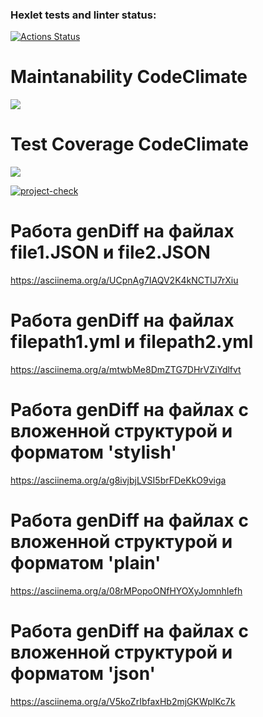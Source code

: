 ### Hexlet tests and linter status:
[![Actions Status](https://github.com/FasTrss/frontend-project-46/workflows/hexlet-check/badge.svg)](https://github.com/FasTrss/frontend-projecmaket-46/actions)

# Maintanability CodeClimate
<a href="https://codeclimate.com/github/FasTrss/frontend-project-46/maintainability"><img src="https://api.codeclimate.com/v1/badges/440f327b69cfec772aef/maintainability" /></a>

# Test Coverage CodeClimate
<a href="https://codeclimate.com/github/FasTrss/frontend-project-46/test_coverage"><img src="https://api.codeclimate.com/v1/badges/440f327b69cfec772aef/test_coverage" /></a>

[![project-check](https://github.com/FasTrss/frontend-project-46/actions/workflows/gendiff-check.yml/badge.svg)](https://github.com/FasTrss/frontend-project-46/actions/workflows/gendiff-check.yml)

# Работа genDiff на файлах file1.JSON и file2.JSON
https://asciinema.org/a/UCpnAg7IAQV2K4kNCTIJ7rXiu

# Работа genDiff на файлах filepath1.yml и filepath2.yml
https://asciinema.org/a/mtwbMe8DmZTG7DHrVZiYdlfvt

# Работа genDiff на файлах с вложенной структурой и форматом 'stylish'
https://asciinema.org/a/g8ivjbjLVSI5brFDeKkO9viga

# Работа genDiff на файлах с вложенной структурой и форматом 'plain'
https://asciinema.org/a/08rMPopoONfHYOXyJomnhIefh

# Работа genDiff на файлах с вложенной структурой и форматом 'json'
https://asciinema.org/a/V5koZrIbfaxHb2mjGKWplKc7k